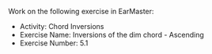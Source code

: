 Work on the following exercise in EarMaster:
- Activity: Chord Inversions
- Exercise Name: Inversions of the dim chord - Ascending
- Exercise Number: 5.1
